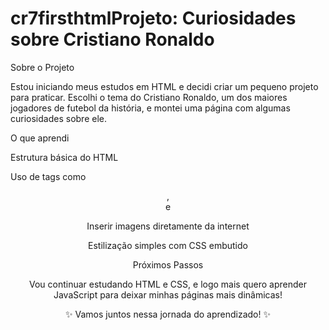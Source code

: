 # cr7firsthtmlProjeto: Curiosidades sobre Cristiano Ronaldo

Sobre o Projeto

Estou iniciando meus estudos em HTML e decidi criar um pequeno projeto para praticar. Escolhi o tema do Cristiano Ronaldo, um dos maiores jogadores de futebol da história, e montei uma página com algumas curiosidades sobre ele.

O que aprendi

Estrutura básica do HTML

Uso de tags como <header>, <section> e <footer>

Inserir imagens diretamente da internet

Estilização simples com CSS embutido

Próximos Passos

Vou continuar estudando HTML e CSS, e logo mais quero aprender JavaScript para deixar minhas páginas mais dinâmicas!

✨ Vamos juntos nessa jornada do aprendizado! ✨
